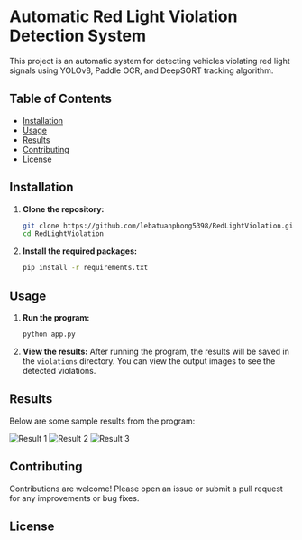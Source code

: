 # Automatic Red Light Violation Detection System

This project is an automatic system for detecting vehicles violating red light signals using YOLOv8, Paddle OCR, and DeepSORT tracking algorithm.

## Table of Contents

- [Installation](#installation)
- [Usage](#usage)
- [Results](#results)
- [Contributing](#contributing)
- [License](#license)

## Installation

1. **Clone the repository:**

    ```bash
    git clone https://github.com/lebatuanphong5398/RedLightViolation.git
    cd RedLightViolation
    ```

2. **Install the required packages:**

    ```bash
    pip install -r requirements.txt
    ```

## Usage

1. **Run the program:**

    ```bash
    python app.py
    ```

2. **View the results:**
    After running the program, the results will be saved in the `violations` directory. You can view the output images to see the detected violations.

## Results

Below are some sample results from the program:

![Result 1](path/to/your/image1.png)
![Result 2](path/to/your/image2.png)
![Result 3](path/to/your/image3.png)

## Contributing

Contributions are welcome! Please open an issue or submit a pull request for any improvements or bug fixes.

## License

